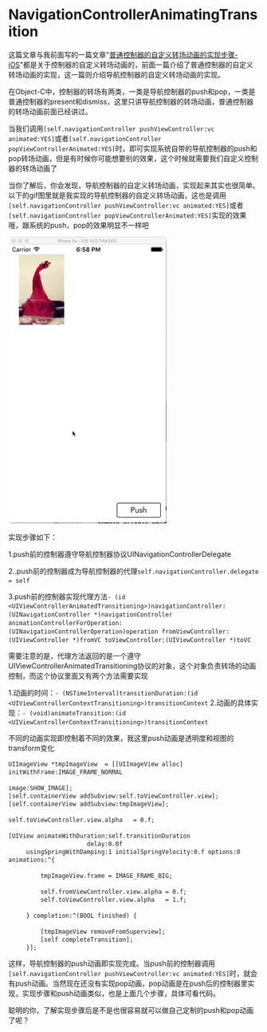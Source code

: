 # NavigationControllerAnimatingTransition
这篇文章与我前面写的一篇文章"[普通控制器的自定义转场动画的实现步骤-iOS](http://www.jianshu.com/p/d88030216001)"都是关于控制器的自定义转场动画的，前面一篇介绍了普通控制器的自定义转场动画的实现，这一篇则介绍导航控制器的自定义转场动画的实现。

在Object-C中，控制器的转场有两类，一类是导航控制器的push和pop，一类是普通控制器的present和dismiss，这里只讲导航控制器的转场动画，普通控制器的转场动画前面已经讲过。

当我们调用`[self.navigationController pushViewController:vc animated:YES]`或者`[self.navigationController popViewControllerAnimated:YES]`时，即可实现系统自带的导航控制器的push和pop转场动画，但是有时候你可能想要别的效果，这个时候就需要我们自定义控制器的转场动画了

当你了解后，你会发现，导航控制器的自定义转场动画，实现起来其实也很简单。以下的gif图里就是我实现的导航控制器的自定义转场动画，这也是调用`[self.navigationController pushViewController:vc animated:YES]`或者`[self.navigationController popViewControllerAnimated:YES]`实现的效果哦，跟系统的push，pop的效果明显不一样吧

![image](https://github.com/BohrForIOS/NavigationControllerAnimatingTransition/blob/master/NavigationViewControllerTransition/NavigationControllerAnimatingTransition.gif)

实现步骤如下：

1.push前的控制器遵守导航控制器协议UINavigationControllerDelegate


2..push前的控制器成为导航控制器的代理`self.navigationController.delegate = self`


3.push前的控制器实现代理方法`- (id <UIViewControllerAnimatedTransitioning>)navigationController:(UINavigationController *)navigationController
                                   animationControllerForOperation:(UINavigationControllerOperation)operation
                                                fromViewController:(UIViewController *)fromVC
                                                  toViewController:(UIViewController *)toVC`




需要注意的是，代理方法返回的是一个遵守UIViewControllerAnimatedTransitioning协议的对象，这个对象负责转场的动画控制，而这个协议里面又有两个方法需要实现

1.动画的时间：`- (NSTimeInterval)transitionDuration:(id <UIViewControllerContextTransitioning>)transitionContext` 
2.动画的具体实现：`- (void)animateTransition:(id <UIViewControllerContextTransitioning>)transitionContext`

不同的动画实现即控制着不同的效果，我这里push动画是透明度和视图的transform变化

    UIImageView *tmpImageView  = [[UIImageView alloc] initWithFrame:IMAGE_FRAME_NORMAL
                                                              image:SHOW_IMAGE];
    [self.containerView addSubview:self.toViewController.view];
    [self.containerView addSubview:tmpImageView];
    
    self.toViewController.view.alpha   = 0.f;
    
    [UIView animateWithDuration:self.transitionDuration
                          delay:0.0f
         usingSpringWithDamping:1 initialSpringVelocity:0.f options:0 animations:^{
             
             tmpImageView.frame = IMAGE_FRAME_BIG;

             self.fromViewController.view.alpha = 0.f;
             self.toViewController.view.alpha   = 1.f;
             
         } completion:^(BOOL finished) {
             
             [tmpImageView removeFromSuperview];
             [self completeTransition];
         }];


这样，导航控制器的push动画即实现完成。当push前的控制器调用`[self.navigationController pushViewController:vc animated:YES]`时，就会有push动画。当然现在还没有实现pop动画，pop动画是在push后的控制器里实现，实现步骤和push动画类似，也是上面几个步骤，具体可看代码。

聪明的你，了解实现步骤后是不是也很容易就可以做自己定制的push和pop动画了呢？
